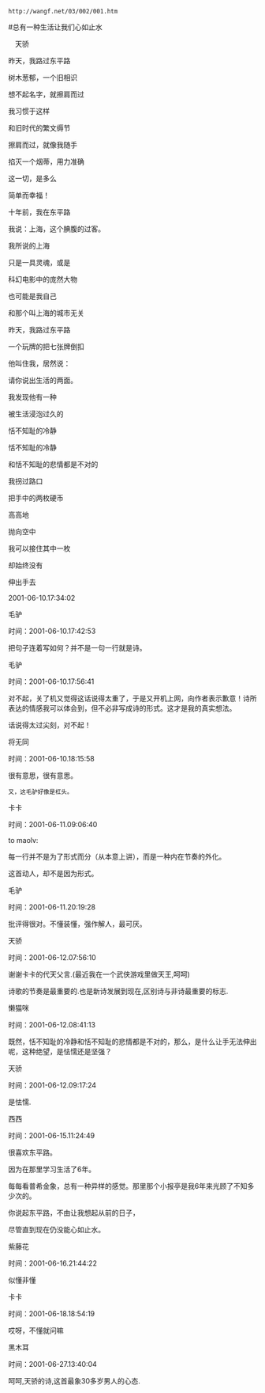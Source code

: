 `http://wangf.net/03/002/001.htm`

#总有一种生活让我们心如止水

　天骄

   昨天，我路过东平路

树木葱郁，一个旧相识

想不起名字，就擦肩而过

我习惯于这样

和旧时代的繁文缛节

擦肩而过，就像我随手

掐灭一个烟蒂，用力准确

这一切，是多么

简单而幸福！

十年前，我在东平路

我说：上海，这个腆腹的过客。

我所说的上海

只是一具灵魂，或是

科幻电影中的庞然大物

也可能是我自己

和那个叫上海的城市无关

昨天，我路过东平路

一个玩牌的把七张牌倒扣

他叫住我，居然说：

请你说出生活的两面。

我发现他有一种

被生活浸泡过久的

恬不知耻的冷静

恬不知耻的冷静

和恬不知耻的悲情都是不对的

我拐过路口

把手中的两枚硬币

高高地

抛向空中

我可以接住其中一枚

却始终没有

伸出手去

2001-06-10.17:34:02

毛驴

时间：2001-06-10.17:42:53 

把句子连着写如何？并不是一句一行就是诗。

毛驴

时间：2001-06-10.17:56:41 

对不起，关了机又觉得这话说得太重了，于是又开机上网，向作者表示歉意！诗所表达的情感我可以体会到，但不必非写成诗的形式。这才是我的真实想法。 

话说得太过尖刻，对不起！

将无同

时间：2001-06-10.18:15:58 

很有意思，很有意思。 


    又，这毛驴好像是杠头。

卡卡

时间：2001-06-11.09:06:40 

to maolv: 

每一行并不是为了形式而分（从本意上讲），而是一种内在节奏的外化。 

这首动人，却不是因为形式。

毛驴

时间：2001-06-11.20:19:28 

批评得很对。不懂装懂，强作解人，最可厌。

天骄

时间：2001-06-12.07:56:10 

谢谢卡卡的代天父言.(最近我在一个武侠游戏里做天王,呵呵) 


诗歌的节奏是最重要的.也是新诗发展到现在,区别诗与非诗最重要的标志. 

懒猫咪

时间：2001-06-12.08:41:13 

既然，恬不知耻的冷静和恬不知耻的悲情都是不对的，那么，是什么让手无法伸出呢，这种绝望，是怯懦还是坚强？ 


天骄

时间：2001-06-12.09:17:24 

是怯懦.

西西

时间：2001-06-15.11:24:49 

很喜欢东平路。 

因为在那里学习生活了6年。 

每每看普希金象，总有一种异样的感觉。那里那个小报亭是我6年来光顾了不知多少次的。 

你说起东平路，不由让我想起从前的日子， 

尽管直到现在仍没能心如止水。 


紫藤花

时间：2001-06-16.21:44:22 

似懂非懂

卡卡

时间：2001-06-18.18:54:19 

哎呀，不懂就问嘛

黑木耳

时间：2001-06-27.13:40:04 

呵呵,天骄的诗,这首最象30多岁男人的心态.